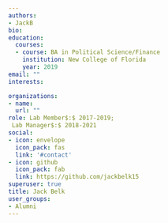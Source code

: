 ```yaml
---
authors:
- JackB
bio: 
education:
  courses:
  - course: BA in Political Science/Finance
    institution: New College of Florida
    year: 2019
email: ""
interests:

organizations:
- name: 
  url: ""
role: Lab Member$:$ 2017-2019;              
 Lab Manager$:$ 2018-2021
social:
- icon: envelope
  icon_pack: fas
  link: '#contact'
- icon: github
  icon_pack: fab
  link: https://github.com/jackbelk15
superuser: true
title: Jack Belk
user_groups:
- Alumni
---
```



